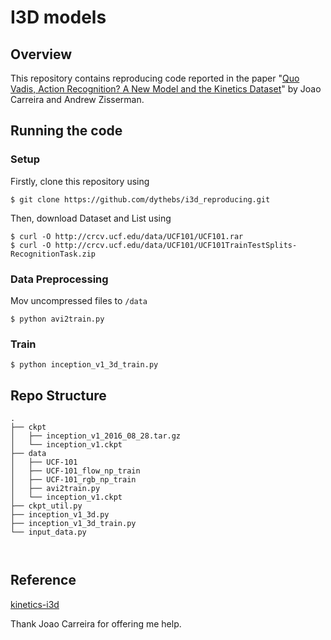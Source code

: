 # I3D models

## Overview
This repository contains reproducing code reported in the paper "[Quo Vadis,
Action Recognition? A New Model and the Kinetics
Dataset](https://arxiv.org/abs/1705.07750)" by Joao Carreira and Andrew
Zisserman.

## Running the code

### Setup

Firstly, clone this repository using

`$ git clone https://github.com/dythebs/i3d_reproducing.git`

Then, download Dataset and List using

```
$ curl -O http://crcv.ucf.edu/data/UCF101/UCF101.rar
$ curl -O http://crcv.ucf.edu/data/UCF101/UCF101TrainTestSplits-RecognitionTask.zip
```

### Data Preprocessing

Mov uncompressed files to `/data`

`$ python avi2train.py`

### Train 

`$ python inception_v1_3d_train.py`

## Repo Structure
```
.
├── ckpt
│   ├── inception_v1_2016_08_28.tar.gz
│   └── inception_v1.ckpt
├── data
│   ├── UCF-101
│   ├── UCF-101_flow_np_train
│   ├── UCF-101_rgb_np_train
│   ├── avi2train.py
│   └── inception_v1.ckpt
├── ckpt_util.py
├── inception_v1_3d.py
├── inception_v1_3d_train.py
└── input_data.py



```

## Reference

[kinetics-i3d](https://github.com/deepmind/kinetics-i3d)

Thank Joao Carreira for offering me help.